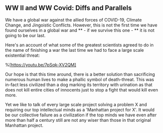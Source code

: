 ## WW II and WW Covid: Diffs and Parallels

We have a global war against the allied forces of COVID-19, Climate Change, and Jingoistic Conflicts. However, this is not the first time we have found ourselves in a global war and ** - if we survive this one - ** it is not going to be our last. 

Here's an account of what some of the greatest scientists agreed to do in the name of finishing a war the last time we had to face a large scale existential threat:

%[https://youtu.be/7pSqk-XV2QM]

Our hope is that this time around, there is a better solution than sacrificing numerous human lives to make a phallic symbol of death-threat. This was in-fact less civilized than a dog marking its territory with urination as that does not kill entire cities of innocents just to stop a fight that would kill even more. 

Yet we like to talk of every large scale project solving a problem X and requiring our top intellectual minds as a 'Manhattan project for X'. It would be our collective failure as a civilization if the top minds we have even after more than half a century still are not any wiser than those in that original Manhattan project.